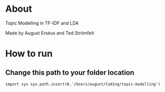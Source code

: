 # About
Topic Modelling in TF-IDF and LDA

Made by August Erséus and Ted Strömfelt


# How to run

## Change this path to your folder location
``import sys
sys.path.insert(0,'/Users/august/Coding/topic-modelling')``
